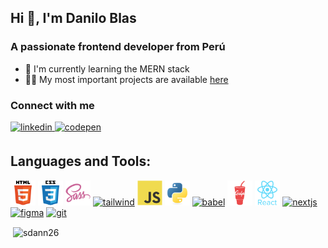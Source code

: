 ## Hi 👋, I'm Danilo Blas

### A passionate frontend developer from Perú</h3>

- 🌱 I'm currently learning the MERN stack
- 👨‍💻 My most important projects are available [here](https://sdann26.github.io/frontend-mentor/)

### Connect with me  
<div align="left">
<a href="https://linkedin.com/in/danilo-blas" target="_blank">
<img src=https://img.shields.io/badge/linkedin-%231E77B5.svg?&style=for-the-badge&logo=linkedin&logoColor=white alt=linkedin style="margin-bottom: 5px;" />
</a>
<a href="https://codepen.com/sdann26" target="_blank">
<img src=https://img.shields.io/badge/codepen-%23131417.svg?&style=for-the-badge&logo=codepen&logoColor=white alt=codepen style="margin-bottom: 5px;" />
</a>

## Languages and Tools:

[<img src="https://raw.githubusercontent.com/devicons/devicon/master/icons/html5/html5-original-wordmark.svg" alt="html5" width="40" height="40"/>](#)
[<img src="https://raw.githubusercontent.com/devicons/devicon/master/icons/css3/css3-original-wordmark.svg" alt="css3" width="40" height="40"/>](#)
[<img src="https://raw.githubusercontent.com/devicons/devicon/master/icons/sass/sass-original.svg" alt="sass" width="40" height="40"/>](#)
[<img src="https://www.vectorlogo.zone/logos/tailwindcss/tailwindcss-icon.svg" alt="tailwind" width="40" height="40"/>](#)
[<img src="https://raw.githubusercontent.com/devicons/devicon/master/icons/javascript/javascript-original.svg" alt="javascript" width="40" height="40"/>](#)
[<img src="https://raw.githubusercontent.com/devicons/devicon/master/icons/python/python-original.svg" alt="python" width="40" height="40"/>](#)
[<img src="https://www.vectorlogo.zone/logos/babeljs/babeljs-icon.svg" alt="babel" width="40" height="40"/>](#)
[<img src="https://raw.githubusercontent.com/devicons/devicon/master/icons/gulp/gulp-plain.svg" alt="gulp" width="40" height="40"/>](#)
[<img src="https://raw.githubusercontent.com/devicons/devicon/master/icons/react/react-original-wordmark.svg" alt="react" width="40" height="40"/>](#)
[<img src="https://cdn.worldvectorlogo.com/logos/nextjs-2.svg" alt="nextjs" width="40" height="40"/>](#)
[<img src="https://www.vectorlogo.zone/logos/figma/figma-icon.svg" alt="figma" width="40" height="40"/>](#)
[<img src="https://www.vectorlogo.zone/logos/git-scm/git-scm-icon.svg" alt="git" width="40" height="40"/>](#)
  
<p>&nbsp;<img align="center" src="https://github-readme-stats.vercel.app/api?username=sdann26&show_icons=true&title_color=1e2735&text_color=405472&bg_color=e1e6ee&locale=en" alt="sdann26" /></p>
